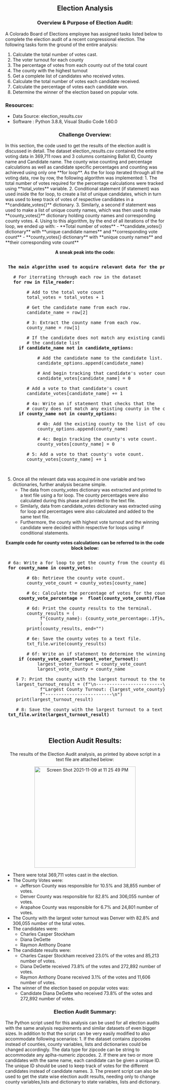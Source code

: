 <h2> <p align=center> Election Analysis </p></h2>

<h3><p align=center>Overview & Purpose of Election Audit: </p></h3>

A Colorado Board of Elections employee has assigned tasks listed below to complete the election audit of a recent congressional election. The following tasks form the ground of the entire analysis:

  1. Calculate the total number of votes cast.
  2. The voter turnout for each county
  3. The percentage of votes from each county out of the total count
  4. The county with the highest turnout
  5. Get a complete list of candidates who received votes.
  6. Calculate the total number of votes each candidate received.
  7. Calculate the percentage of votes each candidate won.
  8. Determine the winner of the election based on popular vote.

### Resources:
- Data Source: election_results.csv
- Software : Python 3.8.8, Visual Studio Code 1.60.0 


<h3><p align=center> Challenge Overview: <p></h3>
In this section, the code used to get the results of the election audit is discussed in detail. 
The dataset election_results.csv contained the entire voting data in 369,711 rows and 3 columns containing Ballot ID, County name and Candidate name.
The county wise counting and percentage calculations as well as candidate specific percentages and counting was achieved using only one **for loop**.
As the for loop iterated through all the voting data, row by row, the following algorithm was implemented:
  1. The total number of  votes required for the percentage calculations were tracked using **total_votes** variable.
  2. Conditional statement (if statement) was used inside the for loop, to create a list of unique candidates, which in turn was used to keep track of votes of respective candidates in a **candidate_votes{}** dictionary.
  3. Similarly, a second if statement was used to make a list of unique county names, which was then used to make **county_votes{}** dictionary holding county names and corresponding county votes.
  4. Using to this algorithm, by the end of all iterations of the for loop, we ended up with:
      - **Total number of votes**
      - **candidate_votes{} dictionary** with **unique candidate names** and **corresponding vote count**
      - **county_votes{} dictionary** with **unique county names** and **their corresponding vote count**

**<p align=center>A sneak peak into the code:</p>**

<pre>

<b> The main algorithm used to acquire relevant data for the present analysis</b>

   # For iterrating through each row in the dataset
   <b>for row in file_reader:</b>

        # Add to the total vote count
        total_votes = total_votes + 1

        # Get the candidate name from each row.
        candidate_name = row[2]

        # 3: Extract the county name from each row.
        county_name = row[1]

        # If the candidate does not match any existing candidate add it to
        # the candidate list
  <b>   if candidate_name not in candidate_options: </b>

            # Add the candidate name to the candidate list.
            candidate_options.append(candidate_name)

            # And begin tracking that candidate's voter count.
            candidate_votes[candidate_name] = 0

        # Add a vote to that candidate's count
        candidate_votes[candidate_name] += 1

        # 4a: Write an if statement that checks that the
        # county does not match any existing county in the county list.
 <b>    if county_name not in county_options: </b>

            # 4b: Add the existing county to the list of counties.
            county_options.append(county_name)

            # 4c: Begin tracking the county's vote count.
            county_votes[county_name] = 0

        # 5: Add a vote to that county's vote count.
        county_votes[county_name] += 1
        
        </pre>
      
  5. Once all the relevant data was acquired in one variable and two dictionaries, further analysis became simple.
      - The data from county_votes dictionary was extracted and printed to a text file using a for loop. The county percentages were also calculated during this phase and printed to the text file.
      - Similarly, data from candidate_votes dictionary was extracted using for loop and percentages were also calculated and added to the same text file.
      - Furthermore, the county with highest vote turnout and the winning candidate were decided within respective for loops using if conditional statements.
      
<b><p align=center> Example code for county votes calculations can be referred to in the code block below:</p> </b>
 
 <pre>
 
 # 6a: Write a for loop to get the county from the county dictionary.
 <b>for county_name in county_votes:</b>

        # 6b: Retrieve the county vote count.
        county_vote_count = county_votes[county_name]

        # 6c: Calculate the percentage of votes for the county.
  <b>   county_vote_percentage =  float(county_vote_count)/float(total_votes)*100 </b>

        # 6d: Print the county results to the terminal.
        county_results = (
             f"{county_name}: {county_vote_percentage:.1f}%, ({county_votes[county_name]:,})\n"             
             )
        print(county_results, end="")   

        # 6e: Save the county votes to a text file.
        txt_file.write(county_results)

        # 6f: Write an if statement to determine the winning county and get its vote count.
   <b>  if (county_vote_count>largest_voter_turnout):  </b>
            largest_voter_turnout = county_vote_count
            largest_vote_county = county_name

    # 7: Print the county with the largest turnout to the terminal.
    largest_turnout_result = (f"\n-------------------------\n"
             f"Largest County Turnout: {largest_vote_county}\n"
             f"-------------------------\n")
    print(largest_turnout_result)

    # 8: Save the county with the largest turnout to a text file.
<b> txt_file.write(largest_turnout_result) </b>
 
 </pre>
 

<h2><p align=center> Election Audit Results: </h2> </p>

<p align=center> The results of the Election Audit analysis, as printed by above script in a text file are attached below: </p>

<p align=center> <img width="320" alt="Screen Shot 2021-11-09 at 11 25 49 PM" src="https://user-images.githubusercontent.com/90424752/141069345-36eb7b01-ed50-4ea0-b8c0-8de655a5ba48.png"> </p>


  * There were total 369,711 votes cast in the election.
  * The County Votes were:
    * Jefferson County was responsible for 10.5% and 38,855 number of votes.
    * Denver County was responsible for 82.8% and 306,055 number of votes.
    * Arapahoe County was responsible for 6.7% and 24,801 number of votes.
  * The County with the largest voter turnout was Denver with 82.8% and 306,055 number of the total votes.
  * The candidates were:
    * Charles Casper Stockham
    * Diana DeGette
    * Raymon Anthony Doane
  * The candidate results were:
    * Charles Casper Stockham received 23.0% of the votes and 85,213 number of votes.
    * Diana DeGette received 73.8% of the votes and 272,892 number of votes.
    * Raymon Anthony Doane received 3.1% of the votes and 11,606 number of votes.
  * The winner of the election based on popular votes was:
    * Candidate Diana DeGette who received 73.8% of the votes and 272,892 number of votes.
    
<h3><p align=center> Election Audit Summary:</p></h3>
The Python script used for this analysis can be used for all election audits with the same analysis requirements and similar datasets of even bigger sizes. In addition to that the script can be very easily modified to also accommodate following scenarios:
  1. If the dataset contains zipcodes instead of counties, county variables, lists and dictionaries could be changed accordingly. The data type for zipcode can be string to accommodate any aplha-numeric zipcodes.
  2. If there are two or more candidates with the same name, each candidate can be given a unique ID. The unique ID should be used to keep track of votes for the different candidates instead of candidate names.
  3. The present script can also be used to get the state wise election audit results, needing only to change county variables,lists and dictionary to state variables, lists and dictionary. 

